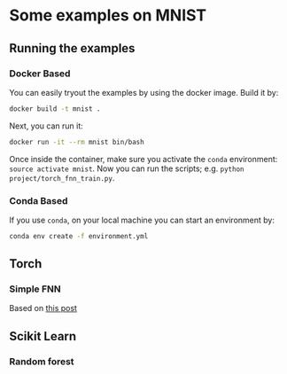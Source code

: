 # Some examples on MNIST

## Running the examples

### Docker Based

You can easily tryout the examples by using the docker image.
Build it by:

```bash
docker build -t mnist .
```

Next, you can run it:

```bash
docker run -it --rm mnist bin/bash
```

Once inside the container, make sure you activate the `conda` environment: `source activate mnist`.
Now you can run the scripts; e.g. `python project/torch_fnn_train.py`.

### Conda Based

If you use `conda`, on your local machine you can start an environment by:

```bash
conda env create -f environment.yml
```

## Torch

### Simple FNN


Based on [this post](https://www.kdnuggets.com/2018/02/simple-starter-guide-build-neural-network.html)


## Scikit Learn

### Random forest
